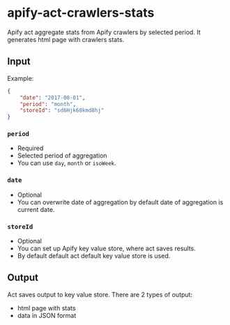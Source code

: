 # apify-act-crawlers-stats

Apify act aggregate stats from Apify crawlers by selected period. It generates html page with crawlers stats.

## Input

Example:
```json
{
    "date": "2017-08-01",
    "period": "month",
    "storeId": "sd6Hjk68kmd8hj"
}
```

### `period`

- Required
- Selected period of aggregation
- You can use `day`, `month` or `isoWeek`.

### `date`

- Optional
- You can overwrite date of aggregation by default date of aggregation is current date.

### `storeId`

- Optional
- You can set up Apify key value store, where act saves results.
- By default default act default key value store is used.

## Output

Act saves output to key value store.
There are 2 types of output:

- html page with stats
- data in JSON format
